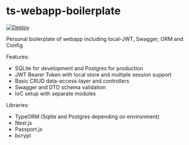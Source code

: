 # ts-webapp-boilerplate

[![Deploy](https://www.herokucdn.com/deploy/button.svg)](https://heroku.com/deploy)

Personal boilerplate of webapp including local-JWT, Swagger, ORM and Config

Features:
- SQLite for development and Postgres for production
- JWT Bearer Token with local store and multiple session support
- Basic CRUD data-access-layer and controllers
- Swagger and DTO schema validation
- IoC setup with separate modules

Libraries:
- TypeORM (Sqlite and Postgres depending on environment)
- Nest.js
- Passport.js
- bcrypt

